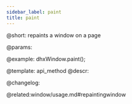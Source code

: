 ```yaml
---
sidebar_label: paint
title: paint
---          
```


@short: repaints a window on a page


@params:




@example:
dhxWindow.paint();


@template: api_method
@descr:





@changelog:

@related:window/usage.md#repaintingwindow
